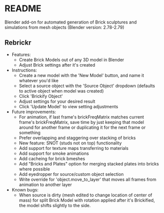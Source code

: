 # README

Blender add-on for automated generation of Brick sculptures and simulations from mesh objects (Blender version: 2.78-2.79)

## Rebrickr
  * Features:
      * Create Brick Models out of any 3D model in Blender
      * Adjust Brick settings after it's created
  * Instructions:
      * Create a new model with the 'New Model' button, and name it whatever you'd like
      * Select a source object with the 'Source Object' dropdown (defaults to active object when model was created)
      * Click 'Brickify Object'
      * Adjust settings for your desired result
      * Click 'Update Model' to view setting adjustments
  * Future improvements:
      * For animation, if last frame's brickFreqMatrix matches current frame's brickFreqMatrix, save time by just keeping that model around for another frame or duplicating it for the next frame or something
      * Prefer overlapping and staggering over stacking of bricks
      * New feature: SNOT (studs not on top) functionality
      * Add support for texture maps transferring to materials
      * Add support for smoke animations
      * Add cacheing for brick bmeshes
      * Add "Bricks and Plates" option for merging stacked plates into bricks where possible
      * Add eyedropper for source/custom object selection
      * Write override for 'object.move_to_layer' that moves all frames from animation to another layer
  * Known bugs:
      * When source is dirty (mesh edited to change location of center of mass) for split Brick Model with rotation applied after it's Brickified, the model shifts slightly to the side.

